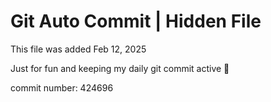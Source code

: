 # Git Auto Commit | Hidden File

This file was added Feb 12, 2025

Just for fun and keeping my daily git commit active 🤪

commit number: 424696
